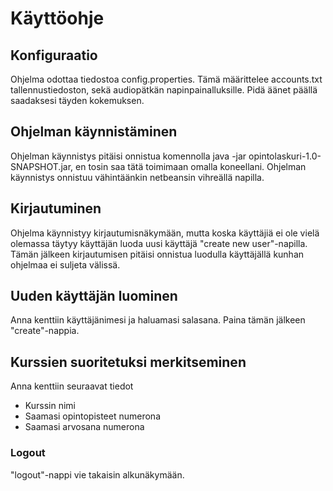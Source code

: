 # Käyttöohje
## Konfiguraatio
Ohjelma odottaa tiedostoa config.properties. Tämä määrittelee accounts.txt tallennustiedoston, sekä audiopätkän napinpainalluksille. Pidä äänet päällä saadaksesi täyden kokemuksen. 
## Ohjelman käynnistäminen
Ohjelman käynnistys pitäisi onnistua komennolla java -jar opintolaskuri-1.0-SNAPSHOT.jar, en tosin saa tätä toimimaan omalla koneellani. Ohjelman käynnistys onnistuu vähintäänkin netbeansin vihreällä napilla. 
## Kirjautuminen
Ohjelma käynnistyy kirjautumisnäkymään, mutta koska käyttäjiä ei ole vielä olemassa täytyy käyttäjän luoda uusi käyttäjä "create new user"-napilla. Tämän jälkeen kirjautumisen pitäisi onnistua luodulla käyttäjällä kunhan ohjelmaa ei suljeta välissä. 
## Uuden käyttäjän luominen 
Anna kenttiin käyttäjänimesi ja haluamasi salasana. Paina tämän jälkeen "create"-nappia. 
## Kurssien suoritetuksi merkitseminen
Anna kenttiin seuraavat tiedot
* Kurssin nimi
* Saamasi opintopisteet numerona
* Saamasi arvosana numerona

### Logout
"logout"-nappi vie takaisin alkunäkymään. 
